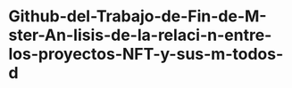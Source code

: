 # Github-del-Trabajo-de-Fin-de-M-ster-An-lisis-de-la-relaci-n-entre-los-proyectos-NFT-y-sus-m-todos-d